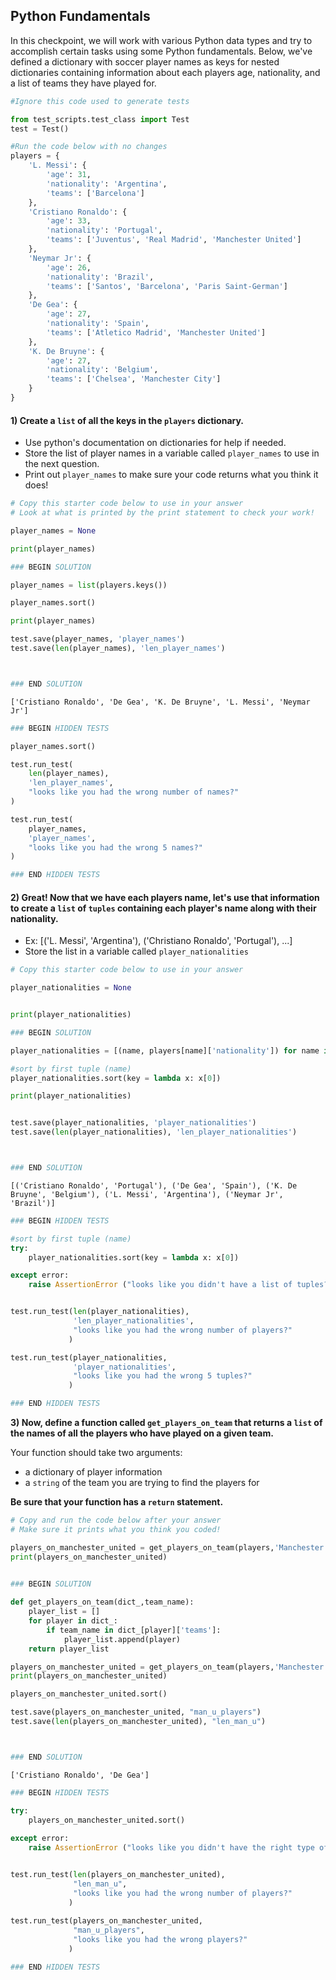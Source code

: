 ## Python Fundamentals

In this checkpoint, we will work with various Python data types and try to accomplish certain tasks using some Python fundamentals. Below, we've defined a dictionary with soccer player names as keys for nested dictionaries containing information about each players age, nationality, and a list of teams they have played for.   


```python
#Ignore this code used to generate tests

from test_scripts.test_class import Test
test = Test()
```


```python
#Run the code below with no changes
players = {
    'L. Messi': {
        'age': 31,
        'nationality': 'Argentina',
        'teams': ['Barcelona']
    },
    'Cristiano Ronaldo': {
        'age': 33,
        'nationality': 'Portugal',
        'teams': ['Juventus', 'Real Madrid', 'Manchester United']
    },
    'Neymar Jr': {
        'age': 26,
        'nationality': 'Brazil',
        'teams': ['Santos', 'Barcelona', 'Paris Saint-German']
    },
    'De Gea': {
        'age': 27,
        'nationality': 'Spain',
        'teams': ['Atletico Madrid', 'Manchester United']
    },
    'K. De Bruyne': {
        'age': 27,
        'nationality': 'Belgium',
        'teams': ['Chelsea', 'Manchester City']
    }
}
```

#### 1) Create a `list` of all the keys in the `players` dictionary. 
- Use python's documentation on dictionaries for help if needed. 
- Store the list of player names in a variable called `player_names` to use in the next question.
- Print out `player_names` to make sure your code returns what you think it does!


```python
# Copy this starter code below to use in your answer
# Look at what is printed by the print statement to check your work!

player_names = None

print(player_names)
```


```python
### BEGIN SOLUTION

player_names = list(players.keys())

player_names.sort()

print(player_names)

test.save(player_names, 'player_names')
test.save(len(player_names), 'len_player_names')



### END SOLUTION
```

    ['Cristiano Ronaldo', 'De Gea', 'K. De Bruyne', 'L. Messi', 'Neymar Jr']



```python
### BEGIN HIDDEN TESTS

player_names.sort()

test.run_test(
    len(player_names), 
    'len_player_names', 
    "looks like you had the wrong number of names?"
)

test.run_test(
    player_names, 
    'player_names', 
    "looks like you had the wrong 5 names?"
)

### END HIDDEN TESTS
```

#### 2) Great! Now that we have each players name, let's use that information to create a `list` of `tuples` containing each player's name along with their nationality. 

- Ex: [('L. Messi', 'Argentina'), ('Christiano Ronaldo', 'Portugal'), ...]
- Store the list in a variable called `player_nationalities`


```python
# Copy this starter code below to use in your answer

player_nationalities = None


print(player_nationalities)
```


```python
### BEGIN SOLUTION

player_nationalities = [(name, players[name]['nationality']) for name in player_names]

#sort by first tuple (name)
player_nationalities.sort(key = lambda x: x[0])

print(player_nationalities)


test.save(player_nationalities, 'player_nationalities')
test.save(len(player_nationalities), 'len_player_nationalities')



### END SOLUTION
```

    [('Cristiano Ronaldo', 'Portugal'), ('De Gea', 'Spain'), ('K. De Bruyne', 'Belgium'), ('L. Messi', 'Argentina'), ('Neymar Jr', 'Brazil')]



```python
### BEGIN HIDDEN TESTS

#sort by first tuple (name)
try:
    player_nationalities.sort(key = lambda x: x[0])

except error:
    raise AssertionError ("looks like you didn't have a list of tuples?")


test.run_test(len(player_nationalities), 
              'len_player_nationalities', 
              "looks like you had the wrong number of players?"
             )

test.run_test(player_nationalities, 
              'player_nationalities', 
              "looks like you had the wrong 5 tuples?"
             )

### END HIDDEN TESTS
```

**3) Now, define a function called `get_players_on_team` that returns a `list` of the names of all the players who have played on a given team.** 

Your function should take two arguments: 
* a dictionary of player information
* a `string` of the team you are trying to find the players for 

**Be sure that your function has a `return` statement.**


```python
# Copy and run the code below after your answer 
# Make sure it prints what you think you coded!

players_on_manchester_united = get_players_on_team(players,'Manchester United')
print(players_on_manchester_united)
   
```


```python
### BEGIN SOLUTION

def get_players_on_team(dict_,team_name):
    player_list = []
    for player in dict_:
        if team_name in dict_[player]['teams']:
            player_list.append(player)
    return player_list

players_on_manchester_united = get_players_on_team(players,'Manchester United')
print(players_on_manchester_united)

players_on_manchester_united.sort()

test.save(players_on_manchester_united, "man_u_players")
test.save(len(players_on_manchester_united), "len_man_u")



### END SOLUTION
```

    ['Cristiano Ronaldo', 'De Gea']



```python
### BEGIN HIDDEN TESTS

try:
    players_on_manchester_united.sort()
    
except error:
    raise AssertionError ("looks like you didn't have the right type of output for your function?")


test.run_test(len(players_on_manchester_united), 
              "len_man_u",
              "looks like you had the wrong number of players?"
             )
    
test.run_test(players_on_manchester_united, 
              "man_u_players",
              "looks like you had the wrong players?"
             )

### END HIDDEN TESTS
```


```python

```
